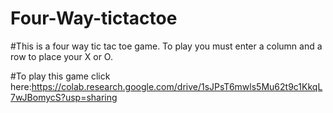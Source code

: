 # Four-Way-tictactoe

#This is a four way tic tac toe game. To play you must enter a column and a row to place your X or O.


#To play this game click here:https://colab.research.google.com/drive/1sJPsT6mwls5Mu62t9c1KkqL7wJBomycS?usp=sharing
